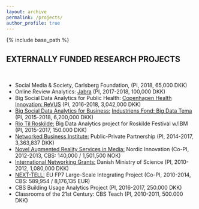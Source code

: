 ```yaml
---
layout: archive
permalink: /projects/
author_profile: true
---
```


{% include base_path %}


<!-- Section: about -->
<section id="search" class="home-section text-center parallax-window bg2" data-parallax="scroll">
  <div class="heading-about">
    <div class="container">
      <div class="row">
        <div class="col-lg-8 col-lg-offset-2 m-auto">
          <div class="wow bounceInDown" data-wow-delay="0.4s">
            <div class="section-heading">
              <h2 class="mb-0">EXTERNALLY FUNDED RESEARCH PROJECTS</h2>
            </div>
          </div>
        </div>
      </div>
    </div>
  </div>
  <div class="container">
    <div class="row">
      <div class="col-lg-2 col-lg-offset-5"> <br>
      </div>
    </div>
    <div class="row">
      <div class="col-xs-12 col-sm-12 col-md-12 m-auto">
        <div class="wow bounceInUp" data-wow-delay="0.2s">
          <div class="team">
            <div class="inner">
              <ul class="lists ml-0 pl-0">
                <li>Social Media & Society, Carlsberg Foundation, (PI, 2018, 65,000 DKK)</li>
				<li>Online Review Analytics: <a href="https://www.jabra.dk/" target="blank">Jabra</a> (PI, 2017-2018, 100,000 DKK)</li>
                <li>Big Social Data Analytics for Public Health: <a href="http://copenhagenhealthinnovation.dk/" target="blank">Copenhagen Health Innovation: ReVUS</a> (PI, 2016-2018,  3,042,000 DKK)</li>
                <li><a href="http://cssl.cbs.dk/bigdata/" target="blank">Big Social Data Analytics for Business:</a> <a href="http://www.industriensfond.dk/data" target="blank">Industriens Fond: Big Data Tema</a> (PI, 2015-2018, 6,200,000 DKK)</li>
				<li><a href="http://riotilroskilde.dk/" target="blank">Rio Til Roskilde:</a> Big Data Analytics project for Roskilde Festival w/IBM (PI, 2015-2017, 150.000 DKK)</li>
                <li><a href="http://www.networkedbusiness.org/" target="blank">Networked Business Institute:</a> Public-Private Partnership (PI, 2014-2017, 3,363,837 DKK)</li>
                <li><a href="http://www.vtt.fi/inf/pdf/technology/2013/T126.pdf" target="blank">Novel Augmented Reality Services in Media:</a> Nordic Innovation (Co-PI, 2012-2013, CBS: 140,000 / 1,501,500 NOK)</li>
                <li><a href="http://www.cbs.dk/en/research/cbs-research-projects/research-projects-overview/8bfb0db2-6db3-4cd3-bfbd-c7545bbffd5f" target="blank">International Networking Grants:</a> Danish Ministry of Science (PI, 2010-2012, 1,080,000 DKK)</li>
                <li><a href="http://www.next-tell.eu/" target="blank">NEXT-TELL:</a> EU FP7 Large-Scale Integrating Project (Co-PI, 2010-2014, CBS: 589,954 / 8,176,135 EUR)</li>				
				<li>CBS Building Usage Analytics Project (PI, 2016-2017, 250.000 DKK)</li>
				<li>Classrooms of the 21st Century: CBS Teach (PI, 2010-2011, 500.000 DKK)</li>
              </ul>
            </div>
          </div>
        </div>
      </div>
    </div>
  </div>
</section>
<!-- /Section: about -->
